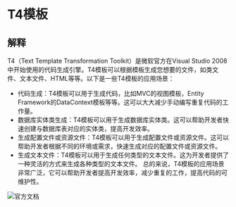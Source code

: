 # T4模板

## 解释
T4（Text Template Transformation Toolkit）是微软官方在Visual Studio 2008中开始使用的代码生成引擎。T4模板可以根据模板生成您想要的文件，如类文件、文本文件、HTML等等。以下是一些T4模板的应用场景：
- 代码生成：T4模板可以用于生成代码，比如MVC的视图模板，Entity Framework的DataContext模板等等。这可以大大减少手动编写重复代码的工作量。
- 数据库实体类生成：T4模板可以用于生成数据库实体类。这可以帮助开发者快速创建与数据库表对应的实体类，提高开发效率。
- 生成配置文件或资源文件：T4模板可以用于生成配置文件或资源文件。这可以帮助开发者根据不同的环境或需求，快速生成对应的配置文件或资源文件。
- 生成文本文件：T4模板可以用于生成任何类型的文本文件。这为开发者提供了一种灵活的方式来生成各种类型的文本文件。
总的来说，T4模板的应用场景非常广泛，它可以帮助开发者提高开发效率，减少重复的工作，提高代码的可维护性。


![官方文档](https://learn.microsoft.com/zh-cn/visualstudio/modeling/code-generation-and-t4-text-templates?view=vs-2022)